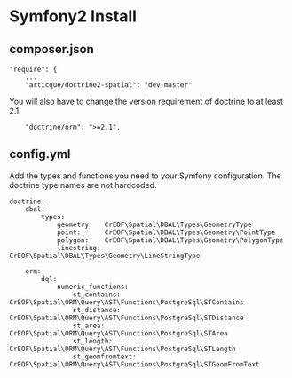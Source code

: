 # Symfony2 Install

## composer.json
    "require": {
    	...
        "articque/doctrine2-spatial": "dev-master"

You will also have to change the version requirement of doctrine to at least 2.1:

        "doctrine/orm": ">=2.1",


## config.yml
Add the types and functions you need to your Symfony configuration. The doctrine type names are not hardcoded.

	doctrine:
	    dbal:
	        types:
	            geometry:   CrEOF\Spatial\DBAL\Types\GeometryType
	            point:      CrEOF\Spatial\DBAL\Types\Geometry\PointType
	            polygon:    CrEOF\Spatial\DBAL\Types\Geometry\PolygonType
	            linestring: CrEOF\Spatial\DBAL\Types\Geometry\LineStringType

	    orm:
	        dql:
	            numeric_functions:
	                st_contains:     CrEOF\Spatial\ORM\Query\AST\Functions\PostgreSql\STContains
	                st_distance:     CrEOF\Spatial\ORM\Query\AST\Functions\PostgreSql\STDistance
	                st_area:         CrEOF\Spatial\ORM\Query\AST\Functions\PostgreSql\STArea
	                st_length:       CrEOF\Spatial\ORM\Query\AST\Functions\PostgreSql\STLength
	                st_geomfromtext: CrEOF\Spatial\ORM\Query\AST\Functions\PostgreSql\STGeomFromText
